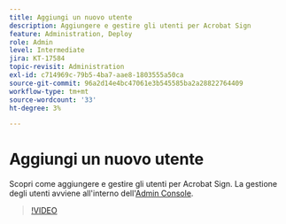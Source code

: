 ```yaml
---
title: Aggiungi un nuovo utente
description: Aggiungere e gestire gli utenti per Acrobat Sign
feature: Administration, Deploy
role: Admin
level: Intermediate
jira: KT-17584
topic-revisit: Administration
exl-id: c714969c-79b5-4ba7-aae8-1803555a50ca
source-git-commit: 96a2d14e4bc47061e3b545585ba2a28822764409
workflow-type: tm+mt
source-wordcount: '33'
ht-degree: 3%

---
```


# Aggiungi un nuovo utente

Scopri come aggiungere e gestire gli utenti per Acrobat Sign. La gestione degli utenti avviene all&#39;interno dell&#39;[Admin Console](https://adminconsole.adobe.com/).

>[!VIDEO](https://video.tv.adobe.com/v/3453158?quality=12&learn=on&hidetitle=true)
